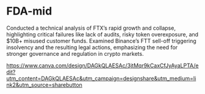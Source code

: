 # FDA-mid
Conducted a technical analysis of FTX’s rapid growth and collapse, highlighting critical failures like lack of audits, risky token overexposure, and $10B+ misused customer funds. Examined Binance’s FTT sell-off triggering insolvency and the resulting legal actions, emphasizing the need for stronger governance and regulation in crypto markets.



https://www.canva.com/design/DAGkQLAESAc/3jtMqr9kCaxCfJyAyaLPTA/edit?utm_content=DAGkQLAESAc&utm_campaign=designshare&utm_medium=link2&utm_source=sharebutton
